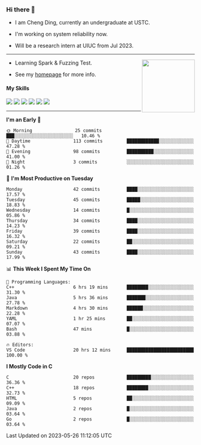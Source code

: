### Hi there 👋

* I am Cheng Ding, currently an undergraduate at USTC.
  
* I'm working on system reliability now.

* Will be a research intern at UIUC from Jul 2023.

---

<img align="right" height="141" src="https://github-readme-stats.vercel.app/api?username=IrisesD&theme=tokyonight&show_icons=true&count_private=true">

-  Learning Spark & Fuzzing Test.

-  See my [homepage](https://irisesd.github.io) for more info.

#### My Skills

![](https://img.shields.io/badge/C++-65318e?logo=cplusplus&logoColor=fff)
![](https://img.shields.io/badge/Python-3e74a2?logo=python&logoColor=fff)
![](https://img.shields.io/badge/C-5654a2?logo=c&logoColor=fff)
![](https://img.shields.io/badge/Go-00aaff?logo=go&logoColor=fff)
![](https://img.shields.io/badge/Docker-0088ff?logo=docker&logoColor=fff)
![](https://img.shields.io/badge/Apache-D22128?logo=apache&logoColor=fff)

---
<!--START_SECTION:waka-->
**I'm an Early 🐤** 

```text
🌞 Morning                25 commits          ███░░░░░░░░░░░░░░░░░░░░░░   10.46 % 
🌆 Daytime                113 commits         ████████████░░░░░░░░░░░░░   47.28 % 
🌃 Evening                98 commits          ██████████░░░░░░░░░░░░░░░   41.00 % 
🌙 Night                  3 commits           ░░░░░░░░░░░░░░░░░░░░░░░░░   01.26 % 
```
📅 **I'm Most Productive on Tuesday** 

```text
Monday                   42 commits          ████░░░░░░░░░░░░░░░░░░░░░   17.57 % 
Tuesday                  45 commits          █████░░░░░░░░░░░░░░░░░░░░   18.83 % 
Wednesday                14 commits          █░░░░░░░░░░░░░░░░░░░░░░░░   05.86 % 
Thursday                 34 commits          ████░░░░░░░░░░░░░░░░░░░░░   14.23 % 
Friday                   39 commits          ████░░░░░░░░░░░░░░░░░░░░░   16.32 % 
Saturday                 22 commits          ██░░░░░░░░░░░░░░░░░░░░░░░   09.21 % 
Sunday                   43 commits          ████░░░░░░░░░░░░░░░░░░░░░   17.99 % 
```


📊 **This Week I Spent My Time On** 

```text
💬 Programming Languages: 
C++                      6 hrs 19 mins       ████████░░░░░░░░░░░░░░░░░   31.30 % 
Java                     5 hrs 36 mins       ███████░░░░░░░░░░░░░░░░░░   27.78 % 
Markdown                 4 hrs 30 mins       ██████░░░░░░░░░░░░░░░░░░░   22.28 % 
YAML                     1 hr 25 mins        ██░░░░░░░░░░░░░░░░░░░░░░░   07.07 % 
Bash                     47 mins             █░░░░░░░░░░░░░░░░░░░░░░░░   03.88 % 

🔥 Editors: 
VS Code                  20 hrs 12 mins      █████████████████████████   100.00 % 
```

**I Mostly Code in C** 

```text
C                        20 repos            █████████░░░░░░░░░░░░░░░░   36.36 % 
C++                      18 repos            ████████░░░░░░░░░░░░░░░░░   32.73 % 
HTML                     5 repos             ██░░░░░░░░░░░░░░░░░░░░░░░   09.09 % 
Java                     2 repos             █░░░░░░░░░░░░░░░░░░░░░░░░   03.64 % 
Go                       2 repos             █░░░░░░░░░░░░░░░░░░░░░░░░   03.64 % 
```




 Last Updated on 2023-05-26 11:12:05 UTC
<!--END_SECTION:waka-->